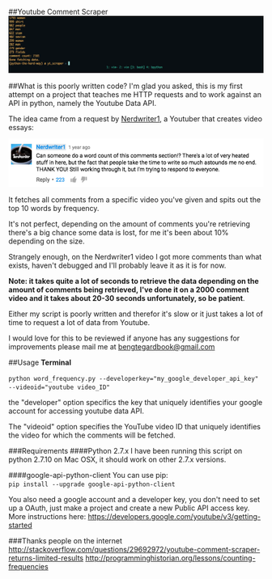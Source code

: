 ##Youtube Comment Scraper
![in-action](README/in-action.png)

##What is this poorly written code?
I'm glad you asked, this is my first attempt on a project that teaches me HTTP requests and to work against an API in python, namely the Youtube Data API. 

The idea came from a request by [Nerdwriter1](https://www.youtube.com/user/Nerdwriter1), a Youtuber that creates video essays:

![request](README/request.png)


It fetches all comments from a specific video you've given and spits out the top 10 words by frequency. 

It's not perfect, depending on the amount of comments you're retrieving there's a big chance some data is lost, for me it's been about 10% depending on the size. 

Strangely enough, on the Nerdwriter1 video I got more comments than what exists, haven't debugged and I'll probably leave it as it is for now.

**Note: it takes quite a lot of seconds to retrieve the data depending on the amount of comments being retrieved, I've done it on a 2000 comment video and it takes about 20-30 seconds unfortunately, so be patient**. 

Either my script is poorly written and therefor it's slow or it just takes a lot of time to request a lot of data from Youtube. 

I would love for this to be reviewed if anyone has any suggestions for improvements please mail me at bengtegardbook@gmail.com

##Usage
**Terminal**

`python word_frequency.py --developerkey="my_google_developer_api_key" --videoid="youtube video_ID"`

the "developer" option specifics the key that uniquely
identifies your google account for accessing youtube data API.

The "videoid" option specifies the YouTube video ID that uniquely identifies the video for which the comments will be fetched.

###Requirements
####Python 2.7.x
I have been running this script on python 2.7.10 on Mac OSX, it should work on other 2.7.x versions. 

####google-api-python-client 
You can use pip:  
`pip install --upgrade google-api-python-client`

You also need a google account and a developer key, you don't need to set up a OAuth, just make a project and create a new Public API access key. 
More instructions here: https://developers.google.com/youtube/v3/getting-started

###Thanks people on the internet
http://stackoverflow.com/questions/29692972/youtube-comment-scraper-returns-limited-results
http://programminghistorian.org/lessons/counting-frequencies

 